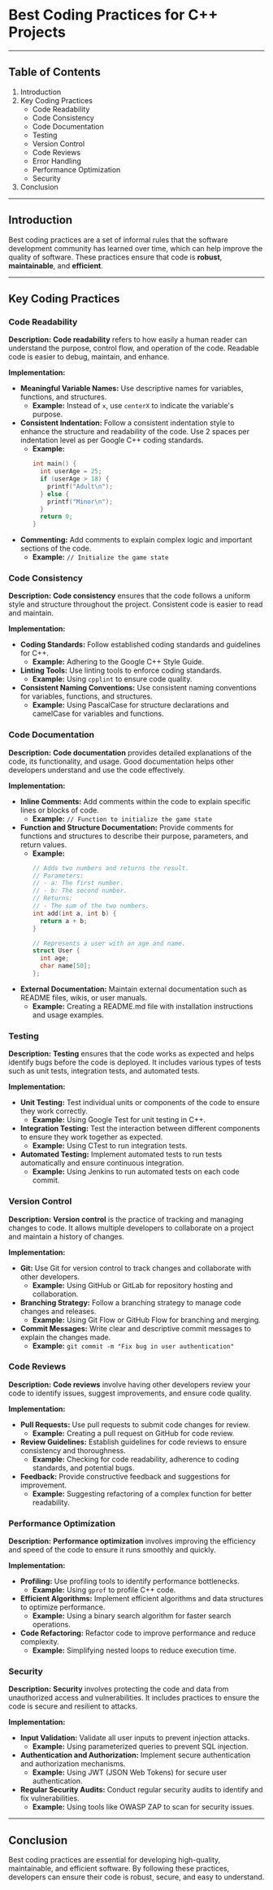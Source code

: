 # Best Coding Practices for C++ Projects

---

## Table of Contents
1. Introduction
2. Key Coding Practices
    - Code Readability
    - Code Consistency
    - Code Documentation
    - Testing
    - Version Control
    - Code Reviews
    - Error Handling
    - Performance Optimization
    - Security
3. Conclusion

---

## Introduction
Best coding practices are a set of informal rules that the software development community has learned over time, which can help improve the quality of software. These practices ensure that code is **robust**, **maintainable**, and **efficient**.

---

## Key Coding Practices

### Code Readability
**Description:** **Code readability** refers to how easily a human reader can understand the purpose, control flow, and operation of the code. Readable code is easier to debug, maintain, and enhance.

**Implementation:**
- **Meaningful Variable Names:** Use descriptive names for variables, functions, and structures.
  - **Example:** Instead of `x`, use `centerX` to indicate the variable's purpose.
- **Consistent Indentation:** Follow a consistent indentation style to enhance the structure and readability of the code. Use 2 spaces per indentation level as per Google C++ coding standards.
  - **Example:**
    ```cpp
    int main() {
      int userAge = 25;
      if (userAge > 18) {
        printf("Adult\n");
      } else {
        printf("Minor\n");
      }
      return 0;
    }
    ```
- **Commenting:** Add comments to explain complex logic and important sections of the code.
  - **Example:** `// Initialize the game state`

### Code Consistency
**Description:** **Code consistency** ensures that the code follows a uniform style and structure throughout the project. Consistent code is easier to read and maintain.

**Implementation:**
- **Coding Standards:** Follow established coding standards and guidelines for C++.
  - **Example:** Adhering to the Google C++ Style Guide.
- **Linting Tools:** Use linting tools to enforce coding standards.
  - **Example:** Using `cpplint` to ensure code quality.
- **Consistent Naming Conventions:** Use consistent naming conventions for variables, functions, and structures.
  - **Example:** Using PascalCase for structure declarations and camelCase for variables and functions.

### Code Documentation
**Description:** **Code documentation** provides detailed explanations of the code, its functionality, and usage. Good documentation helps other developers understand and use the code effectively.

**Implementation:**
- **Inline Comments:** Add comments within the code to explain specific lines or blocks of code.
  - **Example:** `// Function to initialize the game state`
- **Function and Structure Documentation:** Provide comments for functions and structures to describe their purpose, parameters, and return values.
  - **Example:**
    ```cpp
    // Adds two numbers and returns the result.
    // Parameters:
    // - a: The first number.
    // - b: The second number.
    // Returns:
    // - The sum of the two numbers.
    int add(int a, int b) {
      return a + b;
    }

    // Represents a user with an age and name.
    struct User {
      int age;
      char name[50];
    };
    ```
- **External Documentation:** Maintain external documentation such as README files, wikis, or user manuals.
  - **Example:** Creating a README.md file with installation instructions and usage examples.

### Testing
**Description:** **Testing** ensures that the code works as expected and helps identify bugs before the code is deployed. It includes various types of tests such as unit tests, integration tests, and automated tests.

**Implementation:**
- **Unit Testing:** Test individual units or components of the code to ensure they work correctly.
  - **Example:** Using Google Test for unit testing in C++.
- **Integration Testing:** Test the interaction between different components to ensure they work together as expected.
  - **Example:** Using CTest to run integration tests.
- **Automated Testing:** Implement automated tests to run tests automatically and ensure continuous integration.
  - **Example:** Using Jenkins to run automated tests on each code commit.

### Version Control
**Description:** **Version control** is the practice of tracking and managing changes to code. It allows multiple developers to collaborate on a project and maintain a history of changes.

**Implementation:**
- **Git:** Use Git for version control to track changes and collaborate with other developers.
  - **Example:** Using GitHub or GitLab for repository hosting and collaboration.
- **Branching Strategy:** Follow a branching strategy to manage code changes and releases.
  - **Example:** Using Git Flow or GitHub Flow for branching and merging.
- **Commit Messages:** Write clear and descriptive commit messages to explain the changes made.
  - **Example:** `git commit -m "Fix bug in user authentication"`

### Code Reviews
**Description:** **Code reviews** involve having other developers review your code to identify issues, suggest improvements, and ensure code quality.

**Implementation:**
- **Pull Requests:** Use pull requests to submit code changes for review.
  - **Example:** Creating a pull request on GitHub for code review.
- **Review Guidelines:** Establish guidelines for code reviews to ensure consistency and thoroughness.
  - **Example:** Checking for code readability, adherence to coding standards, and potential bugs.
- **Feedback:** Provide constructive feedback and suggestions for improvement.
  - **Example:** Suggesting refactoring of a complex function for better readability.

### Performance Optimization
**Description:** **Performance optimization** involves improving the efficiency and speed of the code to ensure it runs smoothly and quickly.

**Implementation:**
- **Profiling:** Use profiling tools to identify performance bottlenecks.
  - **Example:** Using `gprof` to profile C++ code.
- **Efficient Algorithms:** Implement efficient algorithms and data structures to optimize performance.
  - **Example:** Using a binary search algorithm for faster search operations.
- **Code Refactoring:** Refactor code to improve performance and reduce complexity.
  - **Example:** Simplifying nested loops to reduce execution time.

### Security
**Description:** **Security** involves protecting the code and data from unauthorized access and vulnerabilities. It includes practices to ensure the code is secure and resilient to attacks.

**Implementation:**
- **Input Validation:** Validate all user inputs to prevent injection attacks.
  - **Example:** Using parameterized queries to prevent SQL injection.
- **Authentication and Authorization:** Implement secure authentication and authorization mechanisms.
  - **Example:** Using JWT (JSON Web Tokens) for secure user authentication.
- **Regular Security Audits:** Conduct regular security audits to identify and fix vulnerabilities.
  - **Example:** Using tools like OWASP ZAP to scan for security issues.

---

## Conclusion
Best coding practices are essential for developing high-quality, maintainable, and efficient software. By following these practices, developers can ensure their code is robust, secure, and easy to understand.